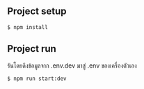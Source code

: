 ## Project setup

```bash
$ npm install
```

## Project run
รันโดยดึงข้อมูลจาก .env.dev มาสู่ .env ของเครื่องตัวเอง
```bash
$ npm run start:dev
```
